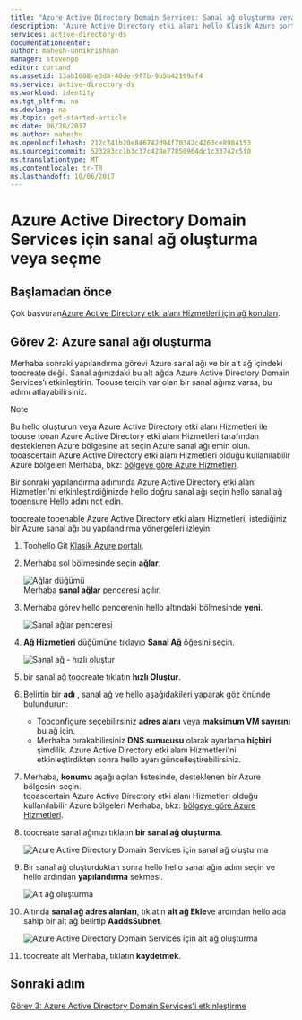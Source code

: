 ```yaml
---
title: "Azure Active Directory Domain Services: Sanal ağ oluşturma veya seçme | Microsoft Docs"
description: "Azure Active Directory etki alanı hello Klasik Azure portalı kullanarak Hizmetleri etkinleştir"
services: active-directory-ds
documentationcenter: 
author: mahesh-unnikrishnan
manager: stevenpo
editor: curtand
ms.assetid: 13ab1608-e3d8-40de-9f7b-9b5b42199af4
ms.service: active-directory-ds
ms.workload: identity
ms.tgt_pltfrm: na
ms.devlang: na
ms.topic: get-started-article
ms.date: 06/28/2017
ms.author: maheshu
ms.openlocfilehash: 212c741b20e846742d94f70342c4263ce8984153
ms.sourcegitcommit: 523283cc1b3c37c428e77850964dc1c33742c5f0
ms.translationtype: MT
ms.contentlocale: tr-TR
ms.lasthandoff: 10/06/2017
---
```

# <a name="create-or-select-a-virtual-network-for-azure-active-directory-domain-services"></a>Azure Active Directory Domain Services için sanal ağ oluşturma veya seçme
## <a name="before-you-begin"></a>Başlamadan önce
Çok başvuran[Azure Active Directory etki alanı Hizmetleri için ağ konuları](active-directory-ds-networking.md).

## <a name="task-2-create-an-azure-virtual-network"></a>Görev 2: Azure sanal ağı oluşturma
Merhaba sonraki yapılandırma görevi Azure sanal ağı ve bir alt ağ içindeki toocreate değil. Sanal ağınızdaki bu alt ağda Azure Active Directory Domain Services’ı etkinleştirin. Toouse tercih var olan bir sanal ağınız varsa, bu adımı atlayabilirsiniz.

> [!NOTE]
> Bu hello oluşturun veya Azure Active Directory etki alanı Hizmetleri ile toouse tooan Azure Active Directory etki alanı Hizmetleri tarafından desteklenen Azure bölgesine ait seçin Azure sanal ağı emin olun. tooascertain Azure Active Directory etki alanı Hizmetleri olduğu kullanılabilir Azure bölgeleri Merhaba, bkz: [bölgeye göre Azure Hizmetleri](https://azure.microsoft.com/regions/#services/).
>
>Bir sonraki yapılandırma adımında Azure Active Directory etki alanı Hizmetleri'ni etkinleştirdiğinizde hello doğru sanal ağı seçin hello sanal ağ tooensure Hello adını not edin.


toocreate tooenable Azure Active Directory etki alanı Hizmetleri, istediğiniz bir Azure sanal ağı bu yapılandırma yönergeleri izleyin:

1. Toohello Git [Klasik Azure portalı](https://manage.windowsazure.com).
2. Merhaba sol bölmesinde seçin **ağlar**.

    ![Ağlar düğümü](./media/active-directory-domain-services-getting-started/networks-node.png)  
    Merhaba **sanal ağlar** penceresi açılır.
3. Merhaba görev hello pencerenin hello altındaki bölmesinde **yeni**.

    ![Sanal ağlar penceresi](./media/active-directory-domain-services-getting-started/virtual-networks.png)
4. **Ağ Hizmetleri** düğümüne tıklayıp **Sanal Ağ** öğesini seçin.

    ![Sanal ağ - hızlı oluştur](./media/active-directory-domain-services-getting-started/virtual-network-quickcreate.png)
5. bir sanal ağ toocreate tıklatın **hızlı Oluştur**.

6. Belirtin bir **adı** , sanal ağ ve hello aşağıdakileri yaparak göz önünde bulundurun:
    * Tooconfigure seçebilirsiniz **adres alanı** veya **maksimum VM sayısını** bu ağ için.
    * Merhaba bırakabilirsiniz **DNS sunucusu** olarak ayarlama **hiçbiri** şimdilik. Azure Active Directory etki alanı Hizmetleri'ni etkinleştirdikten sonra hello ayarı güncelleştirebilirsiniz.
7. Merhaba, **konumu** aşağı açılan listesinde, desteklenen bir Azure bölgesini seçin.  
    tooascertain Azure Active Directory etki alanı Hizmetleri olduğu kullanılabilir Azure bölgeleri Merhaba, bkz: [bölgeye göre Azure Hizmetleri](https://azure.microsoft.com/regions/#services/).
8. toocreate sanal ağınızı tıklatın **bir sanal ağ oluşturma**.

    ![Azure Active Directory Domain Services için sanal ağ oluşturma](./media/active-directory-domain-services-getting-started/create-vnet.png)
9. Bir sanal ağ oluşturduktan sonra hello hello sanal ağın adını seçin ve hello ardından **yapılandırma** sekmesi.

    ![Alt ağ oluşturma](./media/active-directory-domain-services-getting-started/create-vnet-properties.png)
10. Altında **sanal ağ adres alanları**, tıklatın **alt ağ Ekle**ve ardından hello ada sahip bir alt ağ belirtip **AaddsSubnet**.

    ![Azure Active Directory Domain Services için alt ağ oluşturma](./media/active-directory-domain-services-getting-started/create-vnet-add-subnet.png)

11. toocreate alt Merhaba, tıklatın **kaydetmek**.


## <a name="next-step"></a>Sonraki adım
[Görev 3: Azure Active Directory Domain Services'i etkinleştirme](active-directory-ds-getting-started-enableaadds.md)
